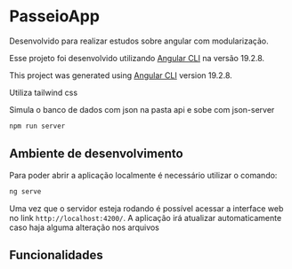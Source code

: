 # PasseioApp

<!-- ![Home](./public/home.png)

Baixe [aqui](./public/demo.mp4) um vídeo curto demonstrando a aplicação. -->

Desenvolvido para realizar estudos sobre angular com modularização.

Esse projeto foi desenvolvido utilizando [Angular CLI](https://github.com/angular/angular-cli) na versão 19.2.8.

This project was generated using [Angular CLI](https://github.com/angular/angular-cli) version 19.2.8.

Utiliza tailwind css

Simula o banco de dados com json na pasta api e sobe com json-server

```bash
npm run server
```

## Ambiente de desenvolvimento

Para poder abrir a aplicação localmente é necessário utilizar o comando: 

```bash
ng serve
```

Uma vez que o servidor esteja rodando é possível acessar a interface web no link `http://localhost:4200/`. A aplicação irá atualizar automaticamente caso haja alguma alteração nos arquivos

## Funcionalidades
